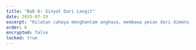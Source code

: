```yaml
---
title: "Bab 6: Sinyal Dari Langit"
date: 2025-07-19
excerpt: "Kilatan cahaya menghantam angkasa, membawa pesan dari dimensi lain..."
order: 6
encrypted: false
locked: true
---
```

